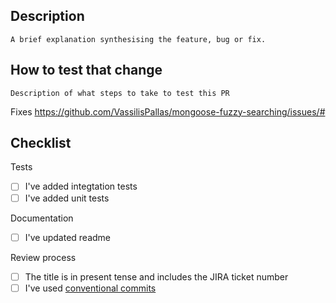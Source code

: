 ## Description

`A brief explanation synthesising the feature, bug or fix.`

## How to test that change

`Description of what steps to take to test this PR`

<!-- Modify issue url. -->

Fixes https://github.com/VassilisPallas/mongoose-fuzzy-searching/issues/#

## Checklist

Tests

- [ ] I've added integtation tests
- [ ] I've added unit tests

Documentation

- [ ] I've updated readme

Review process

- [ ] The title is in present tense and includes the JIRA ticket number
- [ ] I've used [conventional commits](https://www.conventionalcommits.org/)
